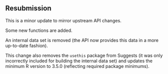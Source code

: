 ## Resubmission

This is a minor update to mirror upstream API changes.

Some new functions are added. 

An internal data set is removed (the API now provides this data in a more up-to-date fashion).

This change also removes the `usethis` package from Suggests (it was only incorrectly included for building the internal data set) and updates the minimum R version to 3.5.0 (reflecting required package minimums).
